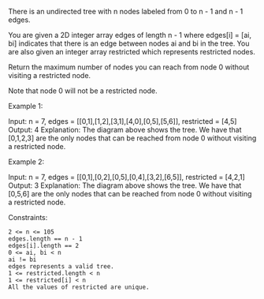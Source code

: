 There is an undirected tree with n nodes labeled from 0 to n - 1 and n - 1 edges.

You are given a 2D integer array edges of length n - 1 where edges[i] = [ai, bi] indicates that there is an edge between nodes ai and bi in the tree. You are also given an integer array restricted which represents restricted nodes.

Return the maximum number of nodes you can reach from node 0 without visiting a restricted node.

Note that node 0 will not be a restricted node.

 

Example 1:

Input: n = 7, edges = [[0,1],[1,2],[3,1],[4,0],[0,5],[5,6]], restricted = [4,5]
Output: 4
Explanation: The diagram above shows the tree.
We have that [0,1,2,3] are the only nodes that can be reached from node 0 without visiting a restricted node.

Example 2:

Input: n = 7, edges = [[0,1],[0,2],[0,5],[0,4],[3,2],[6,5]], restricted = [4,2,1]
Output: 3
Explanation: The diagram above shows the tree.
We have that [0,5,6] are the only nodes that can be reached from node 0 without visiting a restricted node.

 

Constraints:

    2 <= n <= 105
    edges.length == n - 1
    edges[i].length == 2
    0 <= ai, bi < n
    ai != bi
    edges represents a valid tree.
    1 <= restricted.length < n
    1 <= restricted[i] < n
    All the values of restricted are unique.


